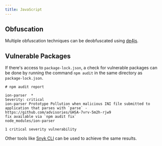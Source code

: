 ```yaml
---
title: JavaScript
---
```


## Obfuscation
Multiple obfuscation techniques can be deobfuscated using [de4js](https://lelinhtinh.github.io/de4js/).

## Vulnerable Packages
If there's access to `package-lock.json`, a check for vulnerable packages can be done by running the command `npm audit` in the same directory as `package-lock.json`.

``` text
# npm audit report

ion-parser  *
Severity: critical
ion-parser Prototype Pollution when malicious INI file submitted to application that parses with `parse` - https://github.com/advisories/GHSA-7vrv-5m2h-rjw9
fix available via `npm audit fix`
node_modules/ion-parser

1 critical severity vulnerability
```

Other tools like [Snyk CLI](https://github.com/snyk/cli) can be used to achieve the same results.
